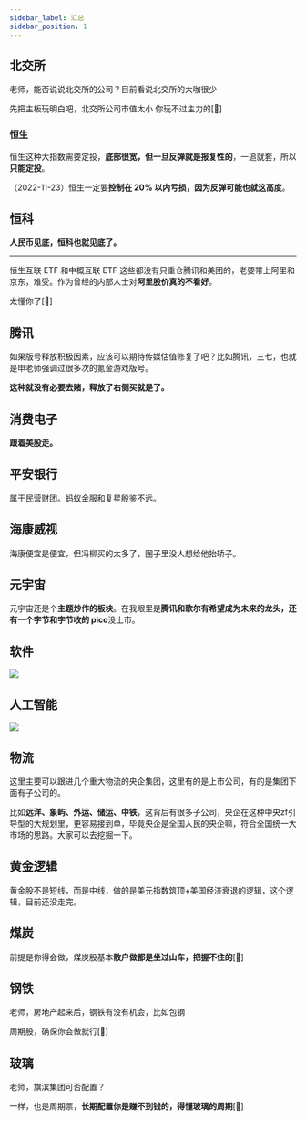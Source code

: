 ```yaml
---
sidebar_label: 汇总
sidebar_position: 1
---
```



## 北交所

老师，能否说说北交所的公司？目前看说北交所的大咖很少

先把主板玩明白吧，北交所公司市值太小 你玩不过主力的[🌹]

### 恒生

恒生这种大指数需要定投，**底部很宽，但一旦反弹就是报复性的**，一追就套，所以**只能定投**。

（2022-11-23）恒生一定要**控制在 20% 以内亏损，因为反弹可能也就这高度**。

## 恒科

**人民币见底，恒科也就见底了。**

---

恒生互联 ETF 和中概互联 ETF 这些都没有只重仓腾讯和美团的，老要带上阿里和京东，难受。作为曾经的内部人士对**阿里股价真的不看好**。

太懂你了[🌹]

## 腾讯

如果版号释放积极因素，应该可以期待传媒估值修复了吧？比如腾讯，三七，也就是申老师强调过很多次的氪金游戏版号。

**这种就没有必要去赌，释放了右侧买就是了。**

## 消费电子

**跟着美股走。**

## 平安银行

属于民营财团。蚂蚁金服和复星殷鉴不远。

## 海康威视

海康便宜是便宜，但冯柳买的太多了，圈子里没人想给他抬轿子。

## 元宇宙

元宇宙还是个**主题炒作的板块**。在我眼里是**腾讯和歌尔有希望成为未来的龙头，还有一个字节和字节收的 pico**没上市。

## 软件

![](https://img.arctee.cn/one/202211291618372.png)

## 人工智能

![](https://img.arctee.cn/one/202211291630705.png)

## 物流

这里主要可以跟进几个重大物流的央企集团，这里有的是上市公司，有的是集团下面有子公司的。

比如**远洋、象屿、外运、储运、中铁**，这背后有很多子公司，央企在这种中央zf引导型的大规划里，更容易接到单，毕竟央企是全国人民的央企嘛，符合全国统一大市场的思路。大家可以去挖掘一下。

## 黄金逻辑

黄金股不是短线，而是中线，做的是美元指数筑顶+美国经济衰退的逻辑，这个逻辑，目前还没走完。

## 煤炭

前提是你得会做，煤炭股基本**散户做都是坐过山车，把握不住的**[🌹]

## 钢铁

老师，房地产起来后，钢铁有没有机会，比如包钢

周期股，确保你会做就行[🌹]

## 玻璃

老师，旗滨集团可否配置？

一样，也是周期票，**长期配置你是赚不到钱的，得懂玻璃的周期**[🌹]

